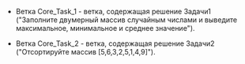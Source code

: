 - Ветка Core_Task_1 - ветка, содержащая решение Задачи1 ("Заполните двумерный массив случайным числами и выведите максимальное, минимальное и среднее значение"). 

- Ветка Core_Task_2 - ветка, содержащая решение Задачи2 ("Отсортируйте массив [5,6,3,2,5,1,4,9]").
